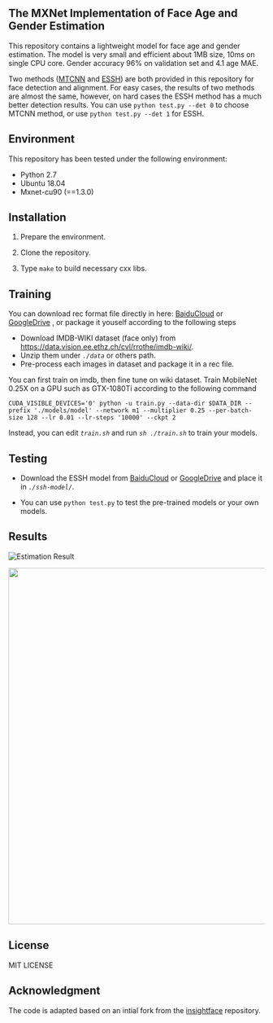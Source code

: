 
## The MXNet Implementation of Face Age and Gender Estimation

This repository contains a lightweight model for face age and gender estimation. The model is very small and efficient about 1MB size, 10ms on single CPU core. Gender accuracy 96% on validation set and 4.1 age MAE.  

Two methods ([MTCNN](https://github.com/deepinx/mtcnn-face-detection) and [ESSH](https://github.com/deepinx/enhanced-ssh-mxnet)) are both provided in this repository for face detection and alignment. For easy cases, the results of two methods are almost the same, however, on hard cases the ESSH method has a much better detection results. You can use ``python test.py --det 0`` to choose MTCNN method, or use ``python test.py --det 1`` for ESSH.

## Environment

This repository has been tested under the following environment:

-   Python 2.7 
-   Ubuntu 18.04
-   Mxnet-cu90 (==1.3.0)

## Installation

1.  Prepare the environment.

2.  Clone the repository.
    
3.  Type  `make`  to build necessary cxx libs.


## Training

You can download rec format file directly in here: [BaiduCloud](https://pan.baidu.com/s/112tf6HQy3Yvo6F9L4jZopg) or [GoogleDrive](https://drive.google.com/open?id=1ztT0XM3aVUHIBCe8H1ch9rJMoS49PTql) , or package it youself according to the following steps

+ Download IMDB-WIKI dataset (face only) from https://data.vision.ee.ethz.ch/cvl/rrothe/imdb-wiki/.
+ Unzip them under *`./data`* or others path.
+ Pre-process each images in dataset and package it in a rec file.

You can first train on imdb, then fine tune on wiki dataset. Train MobileNet 0.25X on a GPU such as GTX-1080Ti according to the following command
```
CUDA_VISIBLE_DEVICES='0' python -u train.py --data-dir $DATA_DIR --prefix './models/model' --network m1 --multiplier 0.25 --per-batch-size 128 --lr 0.01 --lr-steps '10000' --ckpt 2
```
Instead, you can edit *`train.sh`* and run *`sh ./train.sh`* to train your models.

## Testing

  -  Download the ESSH model from [BaiduCloud](https://pan.baidu.com/s/1sghM7w1nN3j8-UHfBHo6rA) or [GoogleDrive](https://drive.google.com/open?id=1eX_i0iZxZTMyJ4QccYd2F4x60GbZqQQJ) and place it in *`./ssh-model/`*.

  -  You can use `python test.py` to test the pre-trained models or your own models.
 

## Results
![Estimation Result](https://raw.githubusercontent.com/deepinx/age-gender-estimation/master/sample-images/detection%20result_test1_22.02.2019.png)

<div align=center><img src="https://raw.githubusercontent.com/deepinx/age-gender-estimation/master/sample-images/detection%20result_test1_22.02.2019.png" width="700"/></div>

## License

MIT LICENSE

## Acknowledgment

The code is adapted based on an intial fork from the [insightface](https://github.com/deepinsight/insightface) repository.

